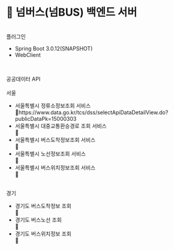 # 🚌 넘버스(넘BUS) 백엔드 서버

<br>
<label>플러그인</label>
<ul>
<li>Spring Boot 3.0.12(SNAPSHOT)</li>
<li>WebClient</li>
</ul>
<br>

<label>공공데이터 API</label>
<br>
<br>
<label>서울</label>
<ul>
<li>
    서울특별시 정류소정보조회 서비스
    <br>
    🔗<a>https://www.data.go.kr/tcs/dss/selectApiDataDetailView.do?publicDataPk=15000303</a>
</li>
<li>
    서울특별시 대중교통환승경로 조회 서비스
    <br>
    🔗<a></a>
</li>
<li>
    서울특별시 버스도착정보조회 서비스
    <br>
    🔗<a></a>
</li>
<li>
    서울특별시 노선정보조회 서비스
    <br>
    🔗<a></a>
</li>
<li>
    서울특별시 버스위치정보조회 서비스
    <br>
    🔗<a></a>
</li>
</ul> 
<br>
<label>경기</label>
<ul>
<li>
    경기도 버스도착정보 조회
    <br>
    🔗<a></a>
</li>
<li>
    경기도 버스노선 조회
    <br>
    🔗<a></a>
</li>
<li>
    경기도 버스위치정보 조회
    <br>
    🔗<a></a>
</li>
</ul> 

